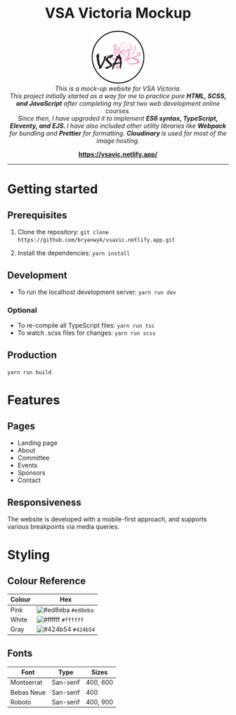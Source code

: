 <h1 style="text-align: center; font-weight: bold; font-size: 2rem">VSA Victoria Mockup</h1>
<p align="center">
<img src="./src/assets/images/logos/vsa-vic-logo.png" alt="VSA Victoria Logo" width="120px" height="120px">
<br>
<i> This is a mock-up website for VSA Victoria. 
<br>
This project initially started as a way for me to practice pure <b>HTML, SCSS, and JavaScript</b> after completing my first two web development online courses. 
<br>
Since then, I have upgraded it to implement <b>ES6 syntax, TypeScript, Eleventy, and EJS. </b> I have also included other utility libraries like <b>Webpack</b> for bundling and <b>Prettier</b> for formatting. <b> Cloudinary </b> is used for most of the image hosting.</i>
</p>
<p align="center">
  <a href="https://vsavic.netlify.app/"><strong>https://vsavic.netlify.app/</strong></a>
  <br>
</p>

<hr>

# Getting started

## Prerequisites
1. Clone the repository: ``` git clone https://github.com/bryanwyk/vsavic.netlify.app.git ```

2. Install the dependencies: ```yarn install```

## Development
- To run the localhost development server: ```yarn run dev```

### Optional
- To re-compile all TypeScript files: ```yarn run tsc```
- To watch .scss files for changes: ```yarn run scss```

## Production
```yarn run build```

# Features
## Pages
- Landing page
- About
- Committee
- Events
- Sponsors
- Contact

## Responsiveness
The website is developed with a mobile-first approach, and supports various breakpoints via media queries.

# Styling

## Colour Reference
| Colour | Hex
| ------ | --------
| Pink   | ![#ed8eba](https://placehold.it/15/ed8eba/000000?text=+) `#ed8eba`
| White  | ![#ffffff](https://placehold.it/15/ffffff/000000?text=+) `#ffffff`
| Gray   | ![#424b54](https://placehold.it/15/424b54/000000?text=+) `#424b54`

## Fonts
| Font | Type | Sizes
| ------ | ----- | --------
| Montserrat   | San-serif | 400, 600
| Bebas Neue  | San-serif |400
| Roboto   | San-serif | 400, 900